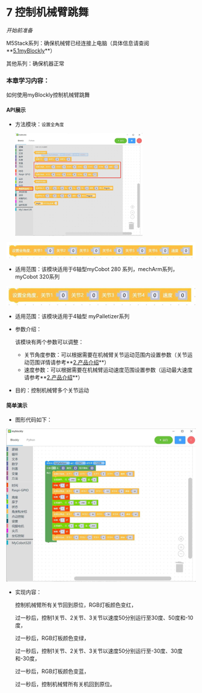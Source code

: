 # 7 控制机械臂跳舞

<i>开始前准备</i>

M5Stack系列：确保机械臂已经连接上电脑（具体信息请查阅**[5.1myBlockly](https://docs.elephantrobotics.com/docs/gitbook/5-ProgramingApplication-myblockly-uiflow-mind/5.1-myblockly/)**）

其他系列：确保机器正常

### 本章学习内容：

如何使用myBlockly控制机械臂跳舞

#### API展示

* 方法模块：`设置全角度`

  <img src="../../../../resource\3-FunctionsAndApplications\6.developmentGuide\myBlocklyAndUlFlow\dance/控制机械臂跳舞1.jpg" style="zoom: 33%;" />



<img src="../../../../resource\3-FunctionsAndApplications\6.developmentGuide\myBlocklyAndUlFlow\dance/控制机械臂跳舞2.jpg" style="zoom: 67%;" />

* 适用范围：该模块适用于6轴型myCobot 280 系列，mechArm系列，myCobot 320系列

<img src="../../../../resource\3-FunctionsAndApplications\6.developmentGuide\myBlocklyAndUlFlow\dance/控制机械臂跳舞3.jpg" style="zoom: 67%;" />

* 适用范围：该模块适用于4轴型 myPalletizer系列

* 参数介绍：

  该模块有两个参数可以调整：

  * 关节角度参数：可以根据需要在机械臂关节运动范围内设置参数（关节运动范围详情请参考**[2.产品介绍](https://docs.elephantrobotics.com/docs/gitbook/2-serialproduct/2-buy.html)**）
  * 速度参数：可以根据需要在机械臂运动速度范围设置参数（运动最大速度请参考**[2.产品介绍](https://docs.elephantrobotics.com/docs/gitbook/2-serialproduct/2-buy.html)**）

* 目的：控制机械臂多个关节运动

#### 简单演示

* 图形代码如下：

<img src="../../../../resource\3-FunctionsAndApplications\6.developmentGuide\myBlocklyAndUlFlow\dance/控制机械臂跳舞demo.jpg" style="zoom: 50%;" />

* 实现内容：

  控制机械臂所有关节回到原位，RGB灯板颜色变红，

  过一秒后，控制1关节、2关节、3关节以速度50分别运行至30度、50度和-10度，

  过一秒后，RGB灯板颜色变绿，

  过一秒后，控制1关节、2关节、3关节以速度50分别运行至-30度、30度和-30度，

  过一秒后，RGB灯板颜色变蓝，

  过一秒后，控制机械臂所有关机回到原位。
